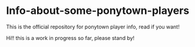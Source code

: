 # Info-about-some-ponytown-players
This is the official repository for ponytown player info, read if you want!


Hi!! this is a work in progress so far, please stand by!
